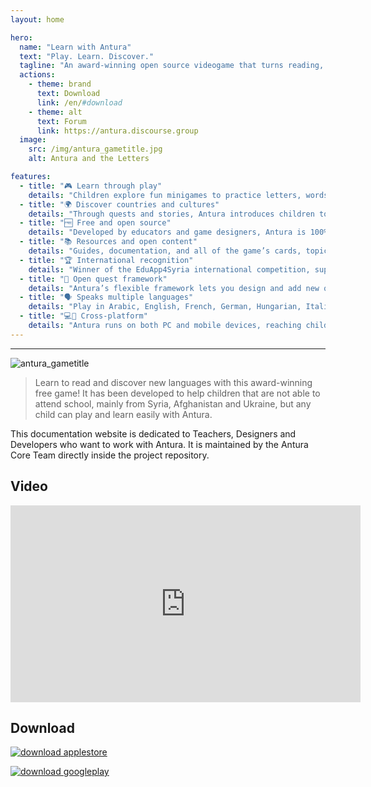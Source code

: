 ```yaml
---
layout: home

hero:
  name: "Learn with Antura"
  text: "Play. Learn. Discover."
  tagline: "An award-winning open source videogame that turns reading, language, and culture into an adventure."
  actions:
    - theme: brand
      text: Download
      link: /en/#download
    - theme: alt
      text: Forum
      link: https://antura.discourse.group
  image:
    src: /img/antura_gametitle.jpg
    alt: Antura and the Letters

features:
  - title: "🎮 Learn through play"
    details: "Children explore fun minigames to practice letters, words, and cultural content in multiple languages."
  - title: "🌍 Discover countries and cultures"
    details: "Through quests and stories, Antura introduces children to the heritage, traditions, and daily life of European countries and beyond."
  - title: "🆓 Free and open source"
    details: "Developed by educators and game designers, Antura is 100% free and open for teachers, families, and developers."
  - title: "📚 Resources and open content"
    details: "Guides, documentation, and all of the game’s cards, topics, and quests are accessible on this website for teachers, designers, and developers."
  - title: "🏆 International recognition"
    details: "Winner of the EduApp4Syria international competition, supported by UNICEF and global partners."
  - title: "🧩 Open quest framework"
    details: "Antura’s flexible framework lets you design and add new quests and activities, expanding the educational universe."
  - title: "🗣️ Speaks multiple languages"
    details: "Play in Arabic, English, French, German, Hungarian, Italian, Polish, Romanian, Russian, Spanish, Ukrainian."
  - title: "💻📱 Cross-platform"
    details: "Antura runs on both PC and mobile devices, reaching children everywhere."
---
```


<hr>

![antura_gametitle](/img/antura_gametitle.jpg)

> Learn to read and discover new languages with this award-winning free game!
> It has been developed to help children that are not able to attend school, mainly from Syria, Afghanistan and Ukraine, but any child can play and learn easily with Antura.

This documentation website is dedicated to Teachers, Designers and Developers who want to work with Antura. It is maintained by the Antura Core Team directly inside the project repository.

## Video

<iframe width="560" height="315" src="https://www.youtube-nocookie.com/embed/HDM7a1i_kIw?si=M-E6xnKNRxrh1Wkw" title="YouTube video player" frameborder="0" allow="accelerometer; autoplay; clipboard-write; encrypted-media; gyroscope; picture-in-picture; web-share" referrerpolicy="strict-origin-when-cross-origin" allowfullscreen></iframe>

## Download

[![download applestore](../assets/img/download_appstore.png)](https://apps.apple.com/us/app/antura-and-the-letters/id1210334699)

[![download googleplay](../assets/img/download_googleplay.png)](https://play.google.com/store/apps/details?id=org.eduapp4syria.antura)


